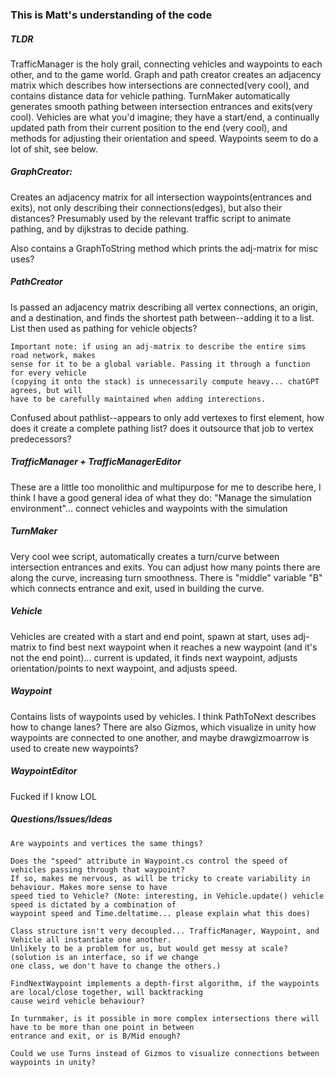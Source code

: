 ### This is Matt's understanding of the code

##### TLDR 
TrafficManager is the holy grail, connecting vehicles and waypoints to each other, and to the game world.
Graph and path creator creates an adjacency matrix which describes how intersections are connected(very cool), 
and contains distance data for vehicle pathing. TurnMaker automatically generates smooth pathing between 
intersection entrances and exits(very cool). Vehicles are what you'd imagine; they have a start/end, a 
continually updated path from their current position to the end (very cool), and methods for adjusting their
orientation and speed. Waypoints seem to do a lot of shit, see below.


##### GraphCreator:
Creates an adjacency matrix for all intersection waypoints(entrances
and exits), not only describing their connections(edges), but also their distances?
Presumably used by the relevant traffic script to animate pathing, and by dijkstras to decide pathing.

Also contains a GraphToString method which prints the adj-matrix for misc uses?

##### PathCreator 
Is passed an adjacency matrix describing all vertex connections, an origin, and a destination, and 
finds the shortest path between--adding it to a list. List then used as pathing for vehicle objects?

    Important note: if using an adj-matrix to describe the entire sims road network, makes 
    sense for it to be a global variable. Passing it through a function for every vehicle 
    (copying it onto the stack) is unnecessarily compute heavy... chatGPT agrees, but will
    have to be carefully maintained when adding interections.

Confused about pathlist--appears to only add vertexes to first element, how does it create a complete 
pathing list? does it outsource that job to vertex predecessors?

##### TrafficManager + TrafficManagerEditor
These are a little too monolithic and multipurpose for me to describe here, I think I have a good general idea
of what they do: "Manage the simulation environment"...  connect vehicles and waypoints with the simulation 

##### TurnMaker
Very cool wee script, automatically creates a turn/curve between intersection entrances and exits. You can 
adjust how many points there are along the curve, increasing turn smoothness. There is "middle" variable "B" 
which connects entrance and exit, used in building the curve.

##### Vehicle
Vehicles are created with a start and end point, spawn at start, uses adj-matrix to find best next waypoint
when it reaches a new waypoint (and it's not the end point)... current is updated, it finds next waypoint, 
adjusts orientation/points to next waypoint, and adjusts speed.

##### Waypoint
Contains lists of waypoints used by vehicles. I think PathToNext describes how to change lanes? There are also
Gizmos, which visualize in unity how waypoints are connected to one another, and maybe drawgizmoarrow is used
to create new waypoints?

##### WaypointEditor
Fucked if I know LOL


##### Questions/Issues/Ideas

    Are waypoints and vertices the same things?

    Does the "speed" attribute in Waypoint.cs control the speed of vehicles passing through that waypoint?
    If so, makes me nervous, as will be tricky to create variability in behaviour. Makes more sense to have
    speed tied to Vehicle? (Note: interesting, in Vehicle.update() vehicle speed is dictated by a combination of
    waypoint speed and Time.deltatime... please explain what this does)

    Class structure isn't very decoupled... TrafficManager, Waypoint, and Vehicle all instantiate one another.
    Unlikely to be a problem for us, but would get messy at scale? (solution is an interface, so if we change
    one class, we don't have to change the others.)

    FindNextWaypoint implements a depth-first algorithm, if the waypoints are local/close together, will backtracking
    cause weird vehicle behaviour?

    In turnmaker, is it possible in more complex intersections there will have to be more than one point in between 
    entrance and exit, or is B/Mid enough?

    Could we use Turns instead of Gizmos to visualize connections between waypoints in unity?